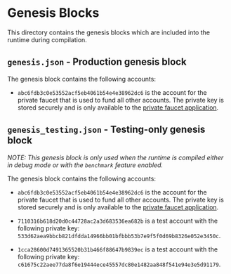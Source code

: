 # Genesis Blocks

This directory contains the genesis blocks which are included into the runtime
during compilation.

## `genesis.json` - Production genesis block

The genesis block contains the following accounts:

* `abc6fdb3c0e53552acf5eb4061b54e4e38962dc6` is the account for the private faucet
  that is used to fund all other accounts. The private key is stored securely and
  is only available to the [private faucet application](https://github.com/oasislabs/private-faucet).

## `genesis_testing.json` - Testing-only genesis block

*NOTE: This genesis block is only used when the runtime is compiled either in
debug mode or with the `benchmark` feature enabled.*

The genesis block contains the following accounts:

* `abc6fdb3c0e53552acf5eb4061b54e4e38962dc6` is the account for the private faucet
  that is used to fund all other accounts. The private key is stored securely and
  is only available to the [private faucet application](https://github.com/oasislabs/private-faucet).

* `7110316b618d20d0c44728ac2a3d683536ea682b` is a test account with the following
  private key: `533d62aea9bbcb821dfdda14966bb01bfbbb53b7e9f5f0d69b8326e052e3450c`.

* `1cca28600d7491365520b31b466f88647b9839ec` is a test account with the following
  private key: `c61675c22aee77da8f6e19444ece45557dc80e1482aa848f541e94e3e5d91179`.

